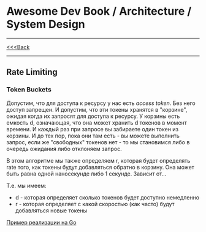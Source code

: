 # Awesome Dev Book / Architecture / System Design

***
[<<<Back](../INDEX.md)
***

## Rate Limiting

### Token Buckets

Допустим, что для доступа к ресурсу у нас есть _access token_. Без него доступ запрещен. И допустим, что эти токены
хранятся в "корзине", ожидая когда их запросят для доступа к ресурсу. У корзины есть емкость d, означающая, что она 
может хранить d токенов в момент времени. И каждый раз при запросе вы забираете один токен из корзины. И до тех пор, пока они 
там есть - вы можете выполнить запрос, если же "свободных" токенов нет - то мы становимся либо в очередь ожидания либо отклоняем 
запрос. 

В этом алгоритме мы также определяем r, которая будет определять rate того, как токены будут добавляться обратно в корзину. 
Она может быть равна одной наносекунде либо 1 секунде. Зависит от... 

Т.е. мы имеем: 

- d - которая определяет сколько токенов будет доступно немедленно
- r - которая определяет с какой скоростью (как часто) будут добавляться новые токены

[Пример реализации на Go](../../../../code/go_lang/use_cases/rate_limiter2)



